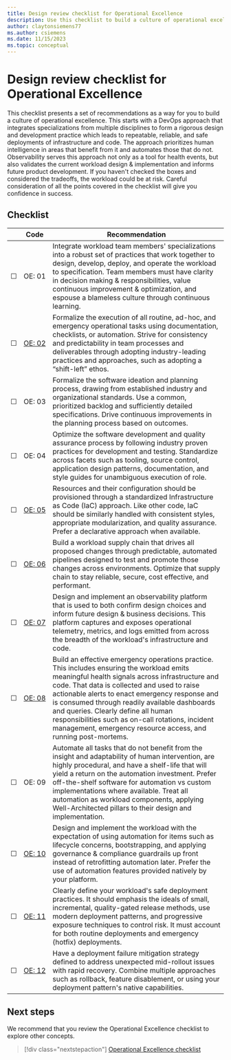```yaml
---
title: Design review checklist for Operational Excellence
description: Use this checklist to build a culture of operational excellence.
author: claytonsiemens77
ms.author: csiemens
ms.date: 11/15/2023
ms.topic: conceptual
---
```


# Design review checklist for Operational Excellence  

This checklist presents a set of recommendations as a way for you to build a culture of operational excellence. This starts with a DevOps approach that integrates specializations from multiple disciplines to form a rigorous design and development practice which leads to repeatable, reliable, and safe deployments of infrastructure and code. The approach prioritizes human intelligence in areas that benefit from it and automates those that do not. Observability serves this approach not only as a tool for health events, but also validates the current workload design & implementation and informs future product development. If you haven't checked the boxes and considered the tradeoffs, the workload could be at risk. Careful consideration of all the points covered in the checklist will give you confidence in success. 

## Checklist

|&nbsp;|Code  |Recommendation  |
|-|-|-|
| &#9744; | OE:&nbsp;01  | Integrate workload team members' specializations into a robust set of practices that work together to design, develop, deploy, and operate the workload to specification. Team members must have clarity in decision making & responsibilities, value continuous improvement & optimization, and espouse a blameless culture through continuous learning.  |
| &#9744; | [OE:&nbsp;02](automate-tasks.md) | Formalize the execution of all routine, ad-hoc, and emergency operational tasks using documentation, checklists, or automation. Strive for consistency and predictability in team processes and deliverables through adopting industry-leading practices and approaches, such as adopting a “shift-left” ethos.   |
| &#9744; | OE:&nbsp;03 | Formalize the software ideation and planning process, drawing from established industry and organizational standards. Use a common, prioritized backlog and sufficiently detailed specifications. Drive continuous improvements in the planning process based on outcomes.  |
| &#9744; | OE:&nbsp;04 | Optimize the software development and quality assurance process by following industry proven practices for development and testing. Standardize across facets such as tooling, source control, application design patterns, documentation, and style guides for unambiguous execution of role.  |
| &#9744; | [OE:&nbsp;05](infrastructure-as-code-design.md) | Resources and their configuration should be provisioned through a standardized Infrastructure as Code (IaC) approach. Like other code, IaC should be similarly handled with consistent styles, appropriate modularization, and quality assurance. Prefer a declarative approach when available.  |
| &#9744; | [OE:&nbsp;06](workload-supply-chain.md) | Build a workload supply chain that drives all proposed changes through predictable, automated pipelines designed to test and promote those changes across environments. Optimize that supply chain to stay reliable, secure, cost effective, and performant.  |
| &#9744; | [OE:&nbsp;07](observability.md) | Design and implement an observability platform that is used to both confirm design choices and inform future design & business decisions. This platform captures and exposes operational telemetry, metrics, and logs emitted from across the breadth of the workload's infrastructure and code.  |
| &#9744; | [OE:&nbsp;08](emergency-response.md) | Build an effective emergency operations practice. This includes ensuring the workload emits meaningful health signals across infrastructure and code. That data is collected and used to raise actionable alerts to enact emergency response and is consumed through readily available dashboards and queries. Clearly define all human responsibilities such as on-call rotations, incident management, emergency resource access, and running post-mortems.  |
| &#9744; | OE:&nbsp;09 | Automate all tasks that do not benefit from the insight and adaptability of human intervention, are highly procedural, and have a shelf-life that will yield a return on the automation investment. Prefer off-the-shelf software for automation vs custom implementations where available. Treat all automation as workload components, applying Well-Architected pillars to their design and implementation.  |
| &#9744; | [OE:&nbsp;10](enable-automation.md) | Design and implement the workload with the expectation of using automation for items such as lifecycle concerns, bootstrapping, and applying governance & compliance guardrails up front instead of retrofitting automation later. Prefer the use of automation features provided natively by your platform.  |
| &#9744; | [OE:&nbsp;11](safe-deployments.md) | Clearly define your workload's safe deployment practices. It should emphasis the ideals of small, incremental, quality-gated release methods, use modern deployment patterns, and progressive exposure techniques to control risk. It must account for both routine deployments and emergency (hotfix) deployments.   |
| &#9744; | [OE:&nbsp;12](mitigation-strategy.md)  | Have a deployment failure mitigation strategy defined to address unexpected mid-rollout issues with rapid recovery. Combine multiple approaches such as rollback, feature disablement, or using your deployment pattern's native capabilities.   |

## Next steps

We recommend that you review the Operational Excellence checklist to explore other concepts. 

> [!div class="nextstepaction"] 
> [Operational Excellence checklist](checklist.md) 